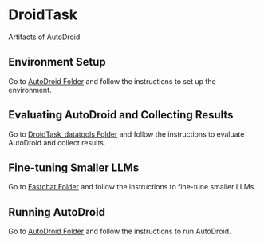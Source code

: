 # DroidTask

Artifacts of AutoDroid


## Environment Setup

Go to [AutoDroid Folder](./AutoDroid/) and follow the instructions to set up the environment.

## Evaluating AutoDroid and Collecting Results

Go to [DroidTask_datatools Folder](./DroidTask_datatools/) and follow the instructions to evaluate AutoDroid and collect results.

## Fine-tuning Smaller LLMs

Go to [Fastchat Folder](./Fastchat/) and follow the instructions to fine-tune smaller LLMs.

## Running AutoDroid

Go to [AutoDroid Folder](./AutoDroid/) and follow the instructions to run AutoDroid.